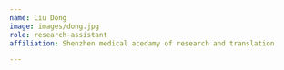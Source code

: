 ```yaml
---
name: Liu Dong
image: images/dong.jpg
role: research-assistant
affiliation: Shenzhen medical acedamy of research and translation 

---
```


